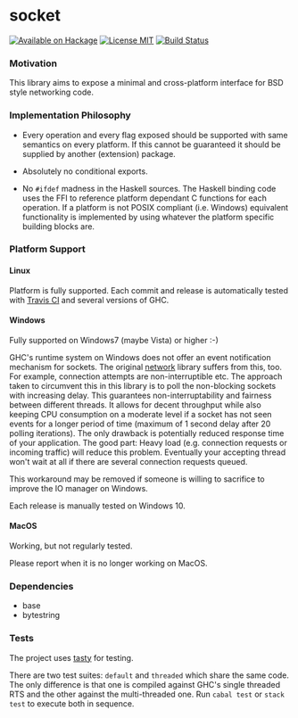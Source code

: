 socket
======

[![Available on Hackage][badge-hackage]][hackage]
[![License MIT][badge-license]][license]
[![Build Status][badge-travis]][travis]

### Motivation

This library aims to expose a minimal and cross-platform interface for
BSD style networking code.

### Implementation Philosophy

  - Every operation and every flag exposed should be supported with same
    semantics on every platform. If this cannot be guaranteed it should
    be supplied by another (extension) package.

  - Absolutely no conditional exports.

  - No `#ifdef` madness in the Haskell sources. The Haskell binding code
    uses the FFI to reference platform dependant C functions for each operation.
    If a platform is not POSIX compliant (i.e. Windows) equivalent functionality
    is implemented by using whatever the platform specific building blocks are.

### Platform Support

#### Linux

Platform is fully supported. Each commit and release is automatically tested with
[Travis CI](https://travis-ci.org/lpeterse/haskell-socket) and several versions
of GHC.

#### Windows

Fully supported on Windows7 (maybe Vista) or higher :-)

GHC's runtime system on Windows does not offer an event notification mechanism for sockets.
The original [network](https://hackage.haskell.org/package/network) library
suffers from this, too. For example, connection attempts are non-interruptible etc.
The approach taken to circumvent this in this library is to poll the
non-blocking sockets with increasing delay. This guarantees non-interruptability
and fairness between different threads. It allows for decent throughput
while also keeping CPU consumption on a moderate level if a socket has not seen
events for a longer period of time (maximum of 1 second delay after 20
polling iterations). The only drawback is potentially reduced response time
of your application. The good part: Heavy load (e.g. connection requests or
incoming traffic) will reduce this problem. Eventually your accepting thread
won't wait at all if there are several connection requests queued.

This workaround may be removed if someone is willing to sacrifice to improve
the IO manager on Windows.

Each release is manually tested on Windows 10.

#### MacOS

Working, but not regularly tested.

Please report when it is no longer working on MacOS.

### Dependencies

   - base
   - bytestring

### Tests

The project uses [tasty](http://documentup.com/feuerbach/tasty) for testing.

There are two test suites: `default` and `threaded` which share the same
code. The only difference is that one is compiled against GHC's single threaded
RTS and the other against the multi-threaded one. Run `cabal test` or `stack test`
to execute both in sequence.

[badge-travis]: https://img.shields.io/travis/lpeterse/haskell-socket.svg
[travis]: https://travis-ci.org/lpeterse/haskell-socket
[badge-hackage]: https://img.shields.io/hackage/v/socket.svg?dummy
[hackage]: https://hackage.haskell.org/package/socket
[badge-license]: https://img.shields.io/badge/license-MIT-green.svg?dummy
[license]: https://github.com/lpeterse/haskell-socket/blob/master/LICENSE
[issues]: https://github.com/lpeterse/haskell-socket/issues
[Github]: https://github.com/lpeterse/haskell-socket
